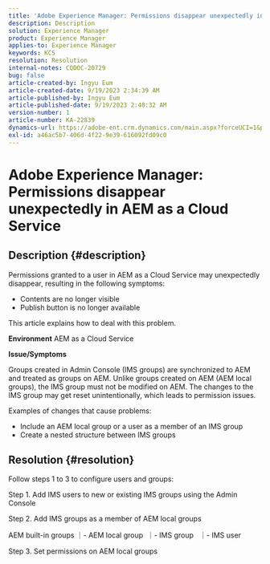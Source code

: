 ```yaml
---
title: 'Adobe Experience Manager: Permissions disappear unexpectedly in AEM as a Cloud Service'
description: Description
solution: Experience Manager
product: Experience Manager
applies-to: Experience Manager
keywords: KCS
resolution: Resolution
internal-notes: CQDOC-20729
bug: false
article-created-by: Ingyu Eum
article-created-date: 9/19/2023 2:34:39 AM
article-published-by: Ingyu Eum
article-published-date: 9/19/2023 2:40:32 AM
version-number: 1
article-number: KA-22839
dynamics-url: https://adobe-ent.crm.dynamics.com/main.aspx?forceUCI=1&pagetype=entityrecord&etn=knowledgearticle&id=7283860f-9556-ee11-be6f-6045bd006268
exl-id: a46ac5b7-406d-4f22-9e39-616092fd09c0
---
```

# Adobe Experience Manager: Permissions disappear unexpectedly in AEM as a Cloud Service

## Description {#description}


Permissions granted to a user in AEM as a Cloud Service may unexpectedly disappear, resulting in the following symptoms:
 - Contents are no longer visible
 - Publish button is no longer available

This article explains how to deal with this problem.

<b>Environment</b>
 AEM as a Cloud Service



<b>Issue/Symptoms</b>

Groups created in Admin Console (IMS groups) are synchronized to AEM and treated as groups on AEM. Unlike groups created on AEM (AEM local groups), the IMS group must not be modified on AEM. The changes to the IMS group may get reset unintentionally, which leads to permission issues.

Examples of changes that cause problems:
 - Include an AEM local group or a user as a member of an IMS group
 - Create a nested structure between IMS groups


## Resolution {#resolution}


Follow steps 1 to 3 to configure users and groups:

Step 1. Add IMS users to new or existing IMS groups using the Admin Console

Step 2. Add IMS groups as a member of AEM local groups

AEM built-in groups
｜- AEM local group
 ｜- IMS group
  ｜- IMS user

Step 3. Set permissions on AEM local groups
